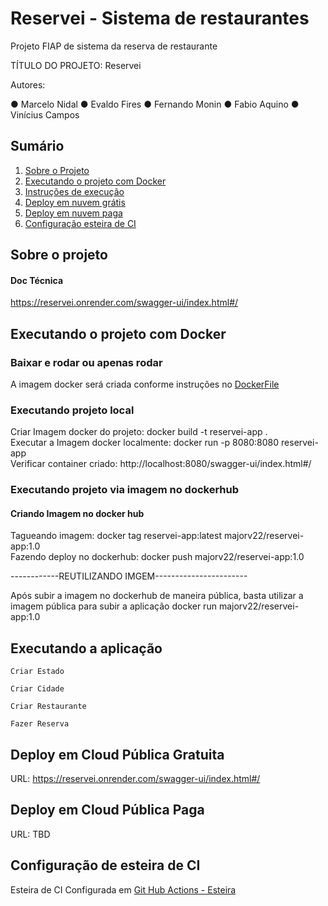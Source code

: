 # Reservei - Sistema de restaurantes
Projeto FIAP de sistema da reserva de restaurante

TÍTULO DO PROJETO: Reservei

Autores:

●	Marcelo Nidal
●	Evaldo Fires
●	Fernando Monin
●	Fabio Aquino
●	Vinícius Campos

## Sumário
1. [Sobre o Projeto](#sobre-o-projeto)
2. [Executando o projeto com Docker](#executando-o-projeto-com-docker)
3. [Instruções de execução](#executando-a-aplicação)
4. [Deploy em nuvem grátis](#deploy-em-cloud-pública-gratuita)
5. [Deploy em nuvem paga](#deploy-em-cloud-pública-paga)
6. [Configuração esteira de CI](#configuração-de-esteira-de-ci-)

## Sobre o projeto
#### Doc Técnica
https://reservei.onrender.com/swagger-ui/index.html#/

## Executando o projeto com Docker
### Baixar e rodar ou apenas rodar
A imagem docker será criada conforme instruções no [DockerFile](Dockerfile)  

### Executando projeto local
Criar Imagem docker do projeto: docker build -t reservei-app .  
Executar a Imagem docker localmente: docker run -p 8080:8080 reservei-app  
Verificar container criado: http://localhost:8080/swagger-ui/index.html#/

### Executando projeto via imagem no dockerhub
#### Criando Imagem no docker hub
Tagueando imagem: docker tag reservei-app:latest majorv22/reservei-app:1.0  
Fazendo deploy no dockerhub: docker push majorv22/reservei-app:1.0


------------REUTILIZANDO IMGEM-----------------------  

Após subir a imagem no dockerhub de maneira pública, basta utilizar a imagem pública para subir a aplicação
docker run majorv22/reservei-app:1.0

## Executando a aplicação
```textmate
Criar Estado

```
```textmate
Criar Cidade

```
```textmate
Criar Restaurante

```
```textmate
Fazer Reserva

```
## Deploy em Cloud Pública Gratuita
URL: https://reservei.onrender.com/swagger-ui/index.html#/

## Deploy em Cloud Pública Paga
URL: TBD

## Configuração de esteira de CI 
Esteira de CI Configurada em [Git Hub Actions - Esteira](.github/workflows/cy.yml) 


